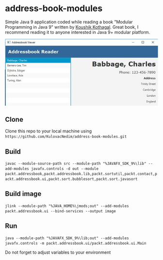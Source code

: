 # address-book-modules
Simple Java 9 application coded while reading a book "Modular Programming in Java 9" written by [Koushik Kothagal](https://www.linkedin.com/in/koushiksrinivas/). Great book, I recommend reading it to anyone interested in Java 9+ modular platform.

<img src="modules.jpg" title="modules" alt="modules.png">

## Clone

Clone this repo to your local machine using `https://github.com/KulovacNedim/address-book-modules.git`

## Build
`javac --module-source-path src --module-path "%JAVAFX_SDK_9%\lib" --add-modules javafx.controls -d out --module packt.addressbook,packt.addressbook.lib,packt.sortutil,packt.contact,packt.addressbook.ui,packt.sort.bubblesort,packt.sort.javasort`

## Build image
`jlink --module-path "%JAVA_HOME%\jmods;out" --add-modules packt.addressbook.ui --bind-services --output image`

## Run
`java --module-path "%JAVAFX_SDK_9%\lib;out" --add-modules javafx.controls -m packt.addressbook.ui/packt.addressbook.ui.Main`

Do not forget to adjust variables to your environment